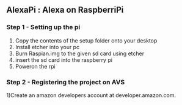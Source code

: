 ## AlexaPi : Alexa on RaspberriPi ##

### Step 1 - Setting up the pi ###

  1) Copy the contents of the setup folder onto your desktop <br />
  2) Install etcher into your pc <br />
  3) Burn Raspian.img to the given sd card using etcher <br />
  4) insert the sd card into the raspberry pi <br />
  5) Poweron the rpi <br />
  
### Step 2 - Registering the project on AVS ###

  1)Create an amazon developers account at developer.amazon.com.




